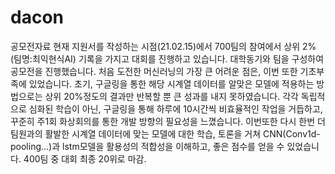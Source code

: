 # dacon
공모전자료
현재 지원서를 작성하는 시점(21.02.15)에서 700팀의 참여에서 상위 2%(팀명:최익현식AI) 기록을 가지고 대회를 진행하고 있습니다. 대학동기와 팀을 구성하여 공모전을 진행했습니다. 처음 도전한 머신러닝의 가장 큰 어려운 점은, 이번 또한 기초부족에 있었습니다. 초기, 구글링을 통한 해당 시계열 데이터를 알맞은 모델에 적용하는 방법으로는 상위 20%정도의 결과만 반복할 뿐 큰 성과를 내지 못하였습니다. 각각 독립적으로 심화된 학습이 아닌, 구글링을 통해 하루에 10시간씩 비효율적인 작업을 거듭하고, 꾸준히 주1회 화상회의를 통한 개발 방향의 필요성을 느꼈습니다. 이번또한 다시 한번 더 팀원과의 활발한 시계열 데이터에 맞는 모델에 대한 학습, 토론을 거쳐 CNN(Conv1d-pooling...)과 lstm모델을 활용성의 적합성을 이해하고, 좋은 점수를 얻을 수 있었습니다. 400팀 중 대회 최종 20위로 마감.
